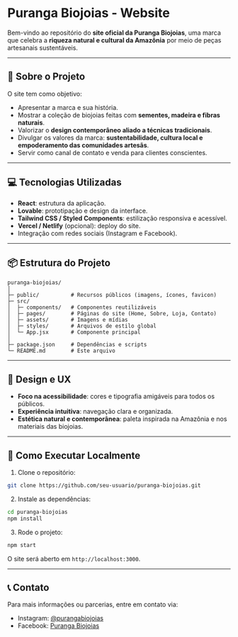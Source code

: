 
# Puranga Biojoias - Website

Bem-vindo ao repositório do **site oficial da Puranga Biojoias**, uma marca que celebra a **riqueza natural e cultural da Amazônia** por meio de peças artesanais sustentáveis.

---

## 🌿 Sobre o Projeto

O site tem como objetivo:

* Apresentar a marca e sua história.
* Mostrar a coleção de biojoias feitas com **sementes, madeira e fibras naturais**.
* Valorizar o **design contemporâneo aliado a técnicas tradicionais**.
* Divulgar os valores da marca: **sustentabilidade, cultura local e empoderamento das comunidades artesãs**.
* Servir como canal de contato e venda para clientes conscientes.

---

## 💻 Tecnologias Utilizadas

* **React**: estrutura da aplicação.
* **Lovable**: prototipação e design da interface.
* **Tailwind CSS / Styled Components**: estilização responsiva e acessível.
* **Vercel / Netlify** (opcional): deploy do site.
* Integração com redes sociais (Instagram e Facebook).

---

## 📦 Estrutura do Projeto

```
puranga-biojoias/
│
├─ public/          # Recursos públicos (imagens, ícones, favicon)
├─ src/
│  ├─ components/   # Componentes reutilizáveis
│  ├─ pages/        # Páginas do site (Home, Sobre, Loja, Contato)
│  ├─ assets/       # Imagens e mídias
│  ├─ styles/       # Arquivos de estilo global
│  └─ App.jsx       # Componente principal
│
├─ package.json     # Dependências e scripts
└─ README.md        # Este arquivo
```

---

## 🎨 Design e UX

* **Foco na acessibilidade**: cores e tipografia amigáveis para todos os públicos.
* **Experiência intuitiva**: navegação clara e organizada.
* **Estética natural e contemporânea**: paleta inspirada na Amazônia e nos materiais das biojoias.

---

## 🚀 Como Executar Localmente

1. Clone o repositório:

```bash
git clone https://github.com/seu-usuario/puranga-biojoias.git
```

2. Instale as dependências:

```bash
cd puranga-biojoias
npm install
```

3. Rode o projeto:

```bash
npm start
```

O site será aberto em `http://localhost:3000`.

---

## 📞 Contato

Para mais informações ou parcerias, entre em contato via:

* Instagram: [@purangabiojoias](https://www.instagram.com/purangabiojoias/)
* Facebook: [Puranga Biojoias](https://www.facebook.com/purangabiojoias)

